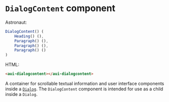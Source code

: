 # `DialogContent` component
Astronaut:
```javascript
DialogContent() (
    Heading() (),
    Paragraph() (),
    Paragraph() (),
    Paragraph() ()
)
```

HTML:
```html
<aui-dialogcontent></aui-dialogcontent>
```

A container for scrollable textual information and user interface components inside a [`Dialog`](dialog.md). The `DialogContent` component is intended for use as a child inside a `Dialog`.